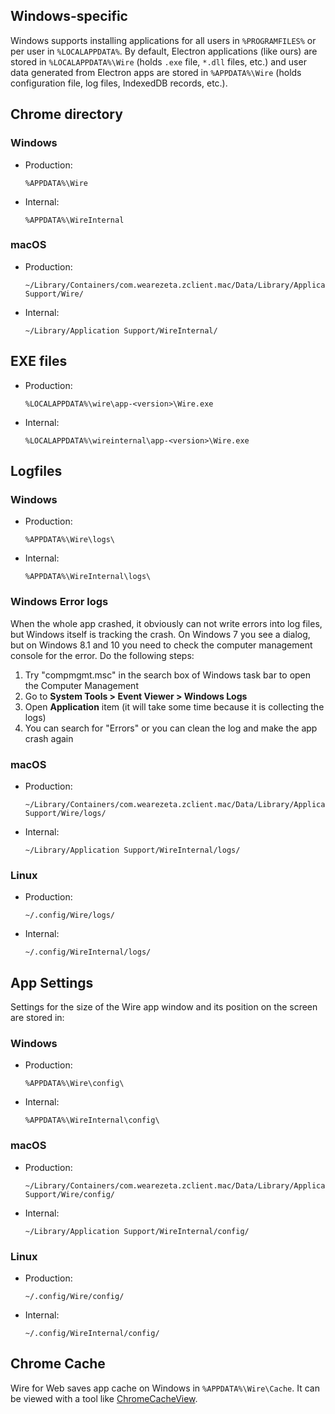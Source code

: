 ## Windows-specific

Windows supports installing applications for all users in `%PROGRAMFILES%` or per user in `%LOCALAPPDATA%`. By default, Electron applications (like ours) are stored in `%LOCALAPPDATA%\Wire` (holds `.exe` file, `*.dll` files, etc.) and user data generated from Electron apps are stored in `%APPDATA%\Wire` (holds configuration file, log files, IndexedDB records, etc.).

## Chrome directory

### Windows

- Production:
  ```
  %APPDATA%\Wire
  ```
- Internal:
  ```
  %APPDATA%\WireInternal
  ```

### macOS

- Production:
  ```
  ~/Library/Containers/com.wearezeta.zclient.mac/Data/Library/Application Support/Wire/
  ```
- Internal:
  ```
  ~/Library/Application Support/WireInternal/
  ```

## EXE files

- Production:
  ```
  %LOCALAPPDATA%\wire\app-<version>\Wire.exe
  ```
- Internal:
  ```
  %LOCALAPPDATA%\wireinternal\app-<version>\Wire.exe
  ```

## Logfiles

### Windows

- Production:
  ```
  %APPDATA%\Wire\logs\
  ```
- Internal:
  ```
  %APPDATA%\WireInternal\logs\
  ```

### Windows Error logs
When the whole app crashed, it obviously can not write errors into log files, but Windows itself is tracking the crash. On Windows 7 you see a dialog, but on Windows 8.1 and 10 you need to check the computer management console for the error. Do the following steps:

1. Try "compmgmt.msc" in the search box of Windows task bar to open the Computer Management
2. Go to **System Tools > Event Viewer > Windows Logs**
3. Open **Application** item (it will take some time because it is collecting the logs)
4. You can search for "Errors" or you can clean the log and make the app crash again

### macOS

- Production:
  ```
  ~/Library/Containers/com.wearezeta.zclient.mac/Data/Library/Application Support/Wire/logs/
  ```
- Internal:
  ```
  ~/Library/Application Support/WireInternal/logs/
  ```

### Linux

- Production:
  ```
  ~/.config/Wire/logs/
  ```
- Internal:
  ```
  ~/.config/WireInternal/logs/
  ```

## App Settings

Settings for the size of the Wire app window and its position on the screen are stored in:

### Windows

- Production:
  ```
  %APPDATA%\Wire\config\
  ```
- Internal:
  ```
  %APPDATA%\WireInternal\config\
  ```

### macOS

- Production:
  ```
  ~/Library/Containers/com.wearezeta.zclient.mac/Data/Library/Application Support/Wire/config/
  ```
- Internal:
  ```
  ~/Library/Application Support/WireInternal/config/
  ```

### Linux

- Production:
  ```
  ~/.config/Wire/config/
  ```
- Internal:
  ```
  ~/.config/WireInternal/config/
  ```

## Chrome Cache
Wire for Web saves app cache on Windows in `%APPDATA%\Wire\Cache`. It can be viewed with a tool like [ChromeCacheView](http://www.nirsoft.net/utils/chrome_cache_view.html).